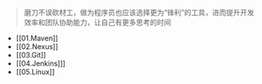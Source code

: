 > 磨刀不误砍材工，做为程序员也应该选择更为“锋利”的工具，进而提升开发效率和团队协助能力，让自己有更多思考的时间

* [[01.Maven]]
* [[02.Nexus]]
* [[03.Git]]
* [[04.Jenkins]]]
* [[05.Linux]]
